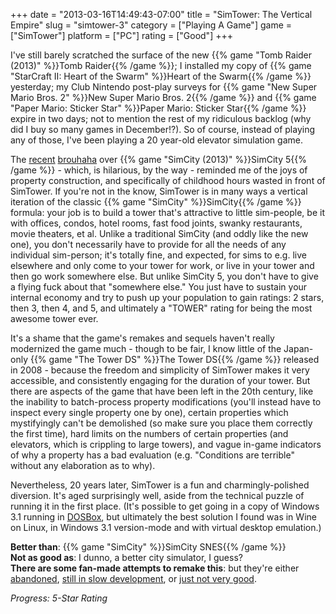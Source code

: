 +++
date = "2013-03-16T14:49:43-07:00"
title = "SimTower: The Vertical Empire"
slug = "simtower-3"
category = ["Playing A Game"]
game = ["SimTower"]
platform = ["PC"]
rating = ["Good"]
+++

I've still barely scratched the surface of the new {{% game "Tomb Raider (2013)" %}}Tomb Raider{{% /game %}}; I installed my copy of {{% game "StarCraft II: Heart of the Swarm" %}}Heart of the Swarm{{% /game %}} yesterday; my Club Nintendo post-play surveys for {{% game "New Super Mario Bros. 2" %}}New Super Mario Bros. 2{{% /game %}} and {{% game "Paper Mario: Sticker Star" %}}Paper Mario: Sticker Star{{% /game %}} expire in two days; not to mention the rest of my ridiculous backlog (why did I buy so many games in December!?).  So of course, instead of playing any of those, I've been playing a 20 year-old elevator simulation game.

The <a href="http://www.joystiq.com/2013/03/12/rumor-simcitys-servers-less-necessary-than-ea-claims/">recent</a> <a href="http://penny-arcade.com/comic/2013/03/15">brouhaha</a> over {{% game "SimCity (2013)" %}}SimCity 5{{% /game %}} - which, is hilarious, by the way - reminded me of the joys of property construction, and specifically of childhood hours wasted in front of SimTower.  If you're not in the know, SimTower is in many ways a vertical iteration of the classic {{% game "SimCity" %}}SimCity{{% /game %}} formula: your job is to build a tower that's attractive to little sim-people, be it with offices, condos, hotel rooms, fast food joints, swanky restaurants, movie theaters, et al.  Unlike a traditional SimCity (and oddly like the new one), you don't necessarily have to provide for all the needs of any individual sim-person; it's totally fine, and expected, for sims to e.g. live elsewhere and only come to your tower for work, or live in your tower and then go work somewhere else.  But unlike SimCity 5, you don't have to give a flying fuck about that "somewhere else."  You just have to sustain your internal economy and try to push up your population to gain ratings: 2 stars, then 3, then 4, and 5, and ultimately a "TOWER" rating for being the most awesome tower ever.

It's a shame that the game's remakes and sequels haven't really modernized the game much - though to be fair, I know little of the Japan-only {{% game "The Tower DS" %}}The Tower DS{{% /game %}} released in 2008 - because the freedom and simplicity of SimTower makes it very accessible, and consistently engaging for the duration of your tower.  But there are aspects of the game that have been left in the 20th century, like the inability to batch-process property modifications (you'll instead have to inspect every single property one by one), certain properties which mystifyingly can't be demolished (so make sure you place them correctly the first time), hard limits on the numbers of certain properties (and elevators, which is crippling to large towers), and vague in-game indicators of why a property has a bad evaluation (e.g. "Conditions are terrible" without any elaboration as to why).

Nevertheless, 20 years later, SimTower is a fun and charmingly-polished diversion.  It's aged surprisingly well, aside from the technical puzzle of running it in the first place.  (It's possible to get going in a copy of Windows 3.1 running in <a href="http://www.dosbox.com/">DOSBox</a>, but ultimately the best solution I found was in Wine on Linux, in Windows 3.1 version-mode and with virtual desktop emulation.)

<b>Better than</b>: {{% game "SimCity" %}}SimCity SNES{{% /game %}}  
<b>Not as good as</b>: I dunno, a better city simulator, I guess?  
<b>There are some fan-made attempts to remake this</b>: but they're either <a href="http://opentower.wikkii.com/wiki/Main_Page">abandoned</a>, <a href="https://github.com/fabianschuiki/OpenSkyscraper">still in slow development</a>, or <a href="https://play.google.com/store/apps/details?id=com.happydroids.droidtowers">just not very good</a>.

<i>Progress: 5-Star Rating</i>